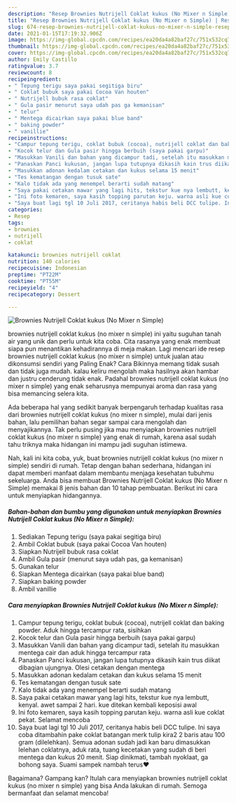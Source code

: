 ```yaml
---
description: "Resep Brownies Nutrijell Coklat kukus (No Mixer n Simple) | Resep Bumbu Brownies Nutrijell Coklat kukus (No Mixer n Simple) Yang Menggugah Selera"
title: "Resep Brownies Nutrijell Coklat kukus (No Mixer n Simple) | Resep Bumbu Brownies Nutrijell Coklat kukus (No Mixer n Simple) Yang Menggugah Selera"
slug: 674-resep-brownies-nutrijell-coklat-kukus-no-mixer-n-simple-resep-bumbu-brownies-nutrijell-coklat-kukus-no-mixer-n-simple-yang-menggugah-selera
date: 2021-01-15T17:19:32.906Z
image: https://img-global.cpcdn.com/recipes/ea20da4a82baf27c/751x532cq70/brownies-nutrijell-coklat-kukus-no-mixer-n-simple-foto-resep-utama.jpg
thumbnail: https://img-global.cpcdn.com/recipes/ea20da4a82baf27c/751x532cq70/brownies-nutrijell-coklat-kukus-no-mixer-n-simple-foto-resep-utama.jpg
cover: https://img-global.cpcdn.com/recipes/ea20da4a82baf27c/751x532cq70/brownies-nutrijell-coklat-kukus-no-mixer-n-simple-foto-resep-utama.jpg
author: Emily Castillo
ratingvalue: 3.7
reviewcount: 8
recipeingredient:
- " Tepung terigu saya pakai segitiga biru"
- " Coklat bubuk saya pakai Cocoa Van houten"
- " Nutrijell bubuk rasa coklat"
- " Gula pasir menurut saya udah pas ga kemanisan"
- " telur"
- " Mentega dicairkan saya pakai blue band"
- " baking powder"
- " vanillie"
recipeinstructions:
- "Campur tepung terigu, coklat bubuk (cocoa), nutrijell coklat dan baking powder. Aduk hingga tercampur rata, sisihkan"
- "Kocok telur dan Gula pasir hingga berbuih (saya pakai garpu)"
- "Masukkan Vanili dan bahan yang dicampur tadi, setelah itu masukkan mentega cair dan aduk hingga tercampur rata"
- "Panaskan Panci kukusan, jangan lupa tutupnya dikasih kain trus diikat dibagian ujungnya. Olesi cetakan dengan mentega"
- "Masukkan adonan kedalam cetakan dan kukus selama 15 menit"
- "Tes kematangan dengan tusuk sate"
- "Kalo tidak ada yang menempel berarti sudah matang"
- "Saya pakai cetakan mawar yang lagi hits, tekstur kue nya lembutt, kenyal. awet sampai 2 hari. kue ditekan kembali keposisi awal"
- "Ini foto kemaren, saya kasih topping parutan keju. warna asli kue coklat pekat. Selamat mencoba"
- "Saya buat lagi tgl 10 Juli 2017, ceritanya habis beli DCC tulipe. Ini saya coba ditambahin pake coklat batangan merk tulip kira2 2 baris atau 100 gram (dilelehkan). Semua adonan sudah jadi kan baru dimasukkan lelehan coklatnya, aduk rata, tuang kecetakan yang sudah di beri mentega dan kukus 20 menit. Siap dinikmati, tambah nyoklaat, ga bohong saya. Suami sampek nambah terus❤️"
categories:
- Resep
tags:
- brownies
- nutrijell
- coklat

katakunci: brownies nutrijell coklat 
nutrition: 140 calories
recipecuisine: Indonesian
preptime: "PT22M"
cooktime: "PT55M"
recipeyield: "4"
recipecategory: Dessert

---
```



![Brownies Nutrijell Coklat kukus (No Mixer n Simple)](https://img-global.cpcdn.com/recipes/ea20da4a82baf27c/751x532cq70/brownies-nutrijell-coklat-kukus-no-mixer-n-simple-foto-resep-utama.jpg)


brownies nutrijell coklat kukus (no mixer n simple) ini yaitu suguhan tanah air yang unik dan perlu untuk kita coba. Cita rasanya yang enak membuat siapa pun menantikan kehadirannya di meja makan.
Lagi mencari ide resep brownies nutrijell coklat kukus (no mixer n simple) untuk jualan atau dikonsumsi sendiri yang Paling Enak? Cara Bikinnya memang tidak susah dan tidak juga mudah. kalau keliru mengolah maka hasilnya akan hambar dan justru cenderung tidak enak. Padahal brownies nutrijell coklat kukus (no mixer n simple) yang enak seharusnya mempunyai aroma dan rasa yang bisa memancing selera kita.



Ada beberapa hal yang sedikit banyak berpengaruh terhadap kualitas rasa dari brownies nutrijell coklat kukus (no mixer n simple), mulai dari jenis bahan, lalu pemilihan bahan segar sampai cara mengolah dan menyajikannya. Tak perlu pusing jika mau menyiapkan brownies nutrijell coklat kukus (no mixer n simple) yang enak di rumah, karena asal sudah tahu triknya maka hidangan ini mampu jadi suguhan istimewa.


Nah, kali ini kita coba, yuk, buat brownies nutrijell coklat kukus (no mixer n simple) sendiri di rumah. Tetap dengan bahan sederhana, hidangan ini dapat memberi manfaat dalam membantu menjaga kesehatan tubuhmu sekeluarga. Anda bisa membuat Brownies Nutrijell Coklat kukus (No Mixer n Simple) memakai 8 jenis bahan dan 10 tahap pembuatan. Berikut ini cara untuk menyiapkan hidangannya.

<!--inarticleads1-->

##### Bahan-bahan dan bumbu yang digunakan untuk menyiapkan Brownies Nutrijell Coklat kukus (No Mixer n Simple):

1. Sediakan  Tepung terigu (saya pakai segitiga biru)
1. Ambil  Coklat bubuk (saya pakai Cocoa Van houten)
1. Siapkan  Nutrijell bubuk rasa coklat
1. Ambil  Gula pasir (menurut saya udah pas, ga kemanisan)
1. Gunakan  telur
1. Siapkan  Mentega dicairkan (saya pakai blue band)
1. Siapkan  baking powder
1. Ambil  vanillie




<!--inarticleads2-->

##### Cara menyiapkan Brownies Nutrijell Coklat kukus (No Mixer n Simple):

1. Campur tepung terigu, coklat bubuk (cocoa), nutrijell coklat dan baking powder. Aduk hingga tercampur rata, sisihkan
1. Kocok telur dan Gula pasir hingga berbuih (saya pakai garpu)
1. Masukkan Vanili dan bahan yang dicampur tadi, setelah itu masukkan mentega cair dan aduk hingga tercampur rata
1. Panaskan Panci kukusan, jangan lupa tutupnya dikasih kain trus diikat dibagian ujungnya. Olesi cetakan dengan mentega
1. Masukkan adonan kedalam cetakan dan kukus selama 15 menit
1. Tes kematangan dengan tusuk sate
1. Kalo tidak ada yang menempel berarti sudah matang
1. Saya pakai cetakan mawar yang lagi hits, tekstur kue nya lembutt, kenyal. awet sampai 2 hari. kue ditekan kembali keposisi awal
1. Ini foto kemaren, saya kasih topping parutan keju. warna asli kue coklat pekat. Selamat mencoba
1. Saya buat lagi tgl 10 Juli 2017, ceritanya habis beli DCC tulipe. Ini saya coba ditambahin pake coklat batangan merk tulip kira2 2 baris atau 100 gram (dilelehkan). Semua adonan sudah jadi kan baru dimasukkan lelehan coklatnya, aduk rata, tuang kecetakan yang sudah di beri mentega dan kukus 20 menit. Siap dinikmati, tambah nyoklaat, ga bohong saya. Suami sampek nambah terus❤️




Bagaimana? Gampang kan? Itulah cara menyiapkan brownies nutrijell coklat kukus (no mixer n simple) yang bisa Anda lakukan di rumah. Semoga bermanfaat dan selamat mencoba!
